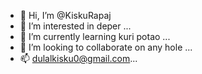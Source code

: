 - 👋 Hi, I’m @KiskuRapaj
- 👀 I’m interested in deper ...
- 🌱 I’m currently learning kuri potao ...
- 💞️ I’m looking to collaborate on any hole ...
- 📫  dulalkisku0@gmail.com...

<!---
KiskuRapaj/KiskuRapaj is a ✨ special ✨ repository because its `README.md` (this file) appears on your GitHub profile.
You can click the Preview link to take a look at your changes.
--->
